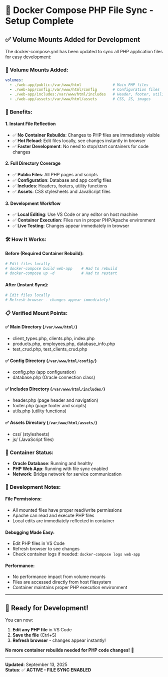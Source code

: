 # 🔄 **Docker Compose PHP File Sync - Setup Complete**

## ✅ **Volume Mounts Added for Development**

The docker-compose.yml has been updated to sync all PHP application files for easy development:

### 📁 **Volume Mounts Added:**

```yaml
volumes:
  - ./web-app/public:/var/www/html              # Main PHP files
  - ./web-app/config:/var/www/html/config       # Configuration files
  - ./web-app/includes:/var/www/html/includes   # Header, footer, utilities
  - ./web-app/assets:/var/www/html/assets       # CSS, JS, images
```

### 🚀 **Benefits:**

#### **1. Instant File Reflection**
- ✅ **No Container Rebuilds**: Changes to PHP files are immediately visible
- ✅ **Hot Reload**: Edit files locally, see changes instantly in browser
- ✅ **Faster Development**: No need to stop/start containers for code changes

#### **2. Full Directory Coverage**
- ✅ **Public Files**: All PHP pages and scripts
- ✅ **Configuration**: Database and app config files
- ✅ **Includes**: Headers, footers, utility functions
- ✅ **Assets**: CSS stylesheets and JavaScript files

#### **3. Development Workflow**
- ✅ **Local Editing**: Use VS Code or any editor on host machine
- ✅ **Container Execution**: Files run in proper PHP/Apache environment
- ✅ **Live Testing**: Changes appear immediately in browser

### 🛠 **How It Works:**

#### **Before (Required Container Rebuild):**
```bash
# Edit files locally
# docker-compose build web-app    # Had to rebuild
# docker-compose up -d            # Had to restart
```

#### **After (Instant Sync):**
```bash
# Edit files locally
# Refresh browser - changes appear immediately!
```

### 📋 **Verified Mount Points:**

#### **✅ Main Directory** (`/var/www/html/`)
- client_types.php, clients.php, index.php
- products.php, employees.php, database_info.php
- test_crud.php, test_clients_crud.php

#### **✅ Config Directory** (`/var/www/html/config/`)
- config.php (app configuration)
- database.php (Oracle connection class)

#### **✅ Includes Directory** (`/var/www/html/includes/`)
- header.php (page header and navigation)
- footer.php (page footer and scripts)
- utils.php (utility functions)

#### **✅ Assets Directory** (`/var/www/html/assets/`)
- css/ (stylesheets)
- js/ (JavaScript files)

### 🔧 **Container Status:**
- **Oracle Database**: Running and healthy
- **PHP Web App**: Running with file sync enabled
- **Network**: Bridge network for service communication

### 📝 **Development Notes:**

#### **File Permissions:**
- All mounted files have proper read/write permissions
- Apache can read and execute PHP files
- Local edits are immediately reflected in container

#### **Debugging Made Easy:**
- Edit PHP files in VS Code
- Refresh browser to see changes
- Check container logs if needed: `docker-compose logs web-app`

#### **Performance:**
- No performance impact from volume mounts
- Files are accessed directly from host filesystem
- Container maintains proper PHP execution environment

---

## 🎯 **Ready for Development!**

You can now:
1. **Edit any PHP file** in VS Code
2. **Save the file** (Ctrl+S)
3. **Refresh browser** - changes appear instantly!

**No more container rebuilds needed for PHP code changes!** 🚀

---

**Updated**: September 13, 2025  
**Status**: ✅ **ACTIVE - FILE SYNC ENABLED**